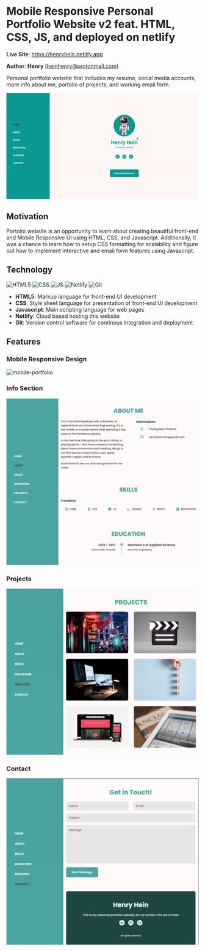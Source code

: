 # Mobile Responsive Personal Portfolio Website v2 feat. HTML, CSS, JS, and deployed on netlify


**Live Site**: https://henryhein.netlify.app

**Author**: **Henry** [heinhenry@protonmail.com]

Personal portfolio website that includes my resume, social media accounts, more info about me, portolio of projects, and working email form.

![porfolio](portfolio.gif)

## Motivation

Portolio website is an opportunity to learn about creating beautiful front-end and Mobile Responsive UI using HTML, CSS, and Javascript. Additionally, it was a chance to learn how to setup CSS formatting for scalability and figure out how to implement interactive and email form features using Javascript.

## Technology

![HTML5](https://imgs.search.brave.com/2xnxFMcDoKYaOu12Z0nTSfC55aSIHpiJa7PDV1YQ2ZU/rs:fit:711:225:1/g:ce/aHR0cHM6Ly90c2U0/Lm1tLmJpbmcubmV0/L3RoP2lkPU9JUC40/ZFFreExtLWNBbmRW/LTlPZlZqalF3SGFF/OCZwaWQ9QXBp) ![CSS](https://imgs.search.brave.com/tYCpst0AI9pM2BLWnXQpwUCiZrpXMID-8KYO3YbGWA4/rs:fit:711:225:1/g:ce/aHR0cHM6Ly90c2U0/Lm1tLmJpbmcubmV0/L3RoP2lkPU9JUC5m/S3RFQTZWU3VDUGgw/bkN5MlZUblpRSGFF/OCZwaWQ9QXBp) ![JS](https://imgs.search.brave.com/kImq59LIjOxp8zbBqe9bXLSj15HZDriLYz2xJrX28_g/rs:fit:537:225:1/g:ce/aHR0cHM6Ly90c2U0/Lm1tLmJpbmcubmV0/L3RoP2lkPU9JUC5B/MG1aamlZd2JKdldq/RF9WVkVVOHRnSGFH/aSZwaWQ9QXBp) ![Netlify](https://imgs.search.brave.com/aBFlemvrKIZCVcGW62-rgXkpY6JXeH9Nmgb0ndTTWhc/rs:fit:888:225:1/g:ce/aHR0cHM6Ly90c2U0/Lm1tLmJpbmcubmV0/L3RoP2lkPU9JUC5X/TUFfTllGZnZaSXB4/X3V2UXhRUUVBSGFE/OSZwaWQ9QXBp) ![Git](https://imgs.search.brave.com/6_8TOXGsbbgW8N1l3mYZPglJHMpkJwPoTSbRQcFJrH0/rs:fit:948:225:1/g:ce/aHR0cHM6Ly90c2Uz/Lm1tLmJpbmcubmV0/L3RoP2lkPU9JUC5N/aFVXOEttWGV5Smdo/czVrTjZKaGlRSGFE/dCZwaWQ9QXBp)

* **HTML5**: Markup language for front-end UI development
* **CSS**: Style sheet language for presentation of front-end UI development
* **Javascript**: Main scripting language for web pages
* **Netlify**: Cloud based hosting this website
* **Git**: Version control software for continous integration and deployment

## Features

### Mobile Responsive Design

![mobile-portfolio](mobile-portfolio.gif)

### Info Section

![Info](Info.png)

### Projects

![Projects](Projects.png)

### Contact

![Contact](Contact.png)
